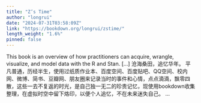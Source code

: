 ```yaml
---
title: "Z’s Time"
author: "longrui"
date: "2024-07-31T03:58:09Z"
link: "https://bookdown.org/longrui/zstime/"
length_weight: "1.6%"
pinned: false
---
```


This book is an overview of how practitioners can acquire, wrangle, visualize, and model data with the R and Stan. [...] 沧海桑田，追忆华年。 平凡普通，历经半生，使用过纸质作业本、百度空间、百度贴吧、QQ空间、校内网、微博、简书、豆瓣网、朋友圈来记录当时的事件和心情，点点滴滴，飘零四散，这些一去不复返的时光，是自己独一无二的珍贵记忆，现使用bookdown收集整理，在虚拟时空中留下烙印，以便个人追忆，不在未来迷失自己。 ...
